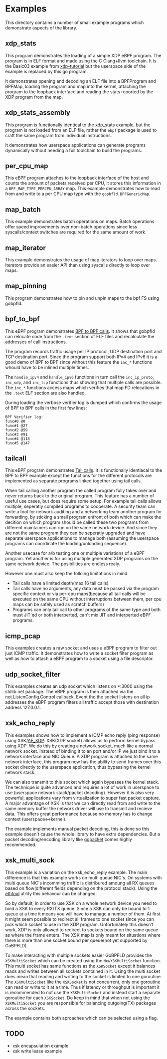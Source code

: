 # Examples

This directory contains a number of small example programs which demonstrate aspects of the library.

## xdp_stats

This program demonstrates the loading of a simple XDP eBPF program. The program is in ELF format and made using the C Clang+llvm toolchain. It is the Basic03 example from [xdp-tutorial](https://github.com/xdp-project/xdp-tutorial/tree/master/basic03-map-counter) but the userspace side of the example is replaced by this go program.

It demonstrates opening and decoding an ELF file into a BPFProgram and BPFMap, loading the program and map into the kernel, attaching the program to the loopback interface and reading the stats reported by the XDP program from the map.

## xdp_stats_assembly

This program is functionally identical to the xdp_stats example, but the program is not loaded from an ELF file, rather the `ebpf` package is used to craft the same program from individual instructions.

It demonstrates how userspace applications can generate programs dynamically without needing a full toolchain to build the programs.

## per_cpu_map

This eBPF program attaches to the loopback interface of the host and counts the amount of packets received per CPU, it stores this information in a `BPF_MAP_TYPE_PERCPU_ARRAY` map. This example demonstrates how to read from and write to a per CPU map type with the `gopbfld.BPFGenericMap`.

## map_batch

This example demonstrates batch operations on maps. Batch operations offer speed improvements over non-batch operations since less syscalls/context switches are required for the same amount of work.

## map_iterator

This example demonstrates the usage of map iterators to loop over maps. Iterators provide an easier API than using syscalls directly to loop over maps.

## map_pinning

This program demonstrates how to pin and unpin maps to the bpf FS using gobpfld.

## bpf_to_bpf

This eBPF program demonstrates [BPF to BPF calls](https://docs.cilium.io/en/stable/bpf/#bpf-to-bpf-calls). It shows that gobpfld can relocate code from the `.text` section of ELF files and recalculate the addresses of call instructions.

The program records traffic usage per IP protocol, UDP destination port and TCP destination port. Since the program support both IPv4 and IPv6 it is a good demo of BPF to BPF since without this feature the `inc_*` functions whould have to be inlined multiple times.

The `handle_ipv4` and `handle_ipv6` functions in turn call the `inc_ip_proto`, `inc_udp`, and `inc_tcp` functions thus showing that multiple calls are possible. The `inc_*` functions access maps which verifies that map FD relocations in the `.text` ELF section are also handled.

During loading the verbose verifier log is dumped which confirms the usage of BPF to BPF calls in the first few lines: 
```
BPF Verifier log:
func#0 @0
func#1 @27
func#2 @59
func#3 @91
func#4 @118
func#5 @147
```

## tailcall

This eBPF program demonstrates [Tail calls](https://docs.cilium.io/en/stable/bpf/#tail-calls). It is functionally identiacal to the BPF to BPF example except the functions for the different protocols are implemented as separate programs linked together using tail calls.

When tail calling another program the called program fully takes over and never returns back to the original program. This feature has a number of useful use cases, but does require some setup. For example tail calls allows multiple, seperatly compiled programs to cooperate. A security team can write a tool for network auditing and a networking team another program for forwarding, by sticking a small program enfront of both which can make the decition on which program should be called these two programs from different maintainers can run on the same network device. And since they are not the same program they can be seperatly upgraded and have separate userspace applications to manage both (assuming the userspace programs can coordinate the loading/unloading sequence).

Another usecase for a/b testing one or multiple variations of a eBPF program. Yet another is for using multiple generated XDP programs on the same network device. The posibilities are endless realy.

However one must also keep the folloing limitations in mind:
 * Tail calls have a limited depth(max 16 tail calls)
 * Tail calls have no arguments, any data must be passed via the program specific context or via per-cpu maps(because all tail calls will be executed on the same CPU without interruptions between them, per cpu maps can be safely used as scratch buffers)
 * Programs can only tail call to other programs of the same type and both must JIT'ed or both interperted, can't mix JIT and interperted eBPF programs.

## icmp_pcap

This examples creates a raw socket and uses a eBPF program to filter out just ICMP traffic. It demonstrates how to write a socket filter program as well as how to attach a eBPF program to a socket using a file descriptor.

## udp_socket_filter

This examples creates an udp socket which listens on *:3000 using the stdlib net package. The eBPF program is then attached via the net.ListenConfig.Control callback. Event tho the socket listens on all ip addresses the eBPF program filters all traffic accept those with destination address 127.0.0.1.

## xsk_echo_reply

This examples shows how to implement a ICMP echo reply (ping response) using XSK/[AF_XDP](https://www.kernel.org/doc/html/latest/networking/af_xdp.html). XSK(XDP socket) allows us to perform kernel bypass using XDP. We do this by creating a network socket, much like a normal network socket. Instead of binding it to an port and/or IP we just bind it to a network interface and NIC Queue. A XDP program is attached to the same network interface, this program now has the ability to send frames over this socket directly to the userspace application, thus bypassing the kernel network stack.

We can also transmit to this socket which again bypasses the kernel stack. The technique is quite advanced and requires a lot of work in userspace to use (userspace network stack/packet decoding). However it is also very powerful, applications vary from virtualization to super fast packet capture. A major advantage of XSK is that we can directly read from and write to the same memory buffer the network driver will use to transmit and recieve data. This offers great performance because no memory has to change context (userspace<->kernel).

The example implements manual packet decoding, this is done so this example doesn't cause the whole library to have extra dependencies. But a packet decoding/encoding library like [gopacket](https://github.com/google/gopacket) comes highly recommended.

## xsk_multi_sock

This example is a variation on the xsk_echo_reply example. The main difference is that this example works on multi queue NIC's. On systems with multi queue NIC's incomming traffic is distribured amoung all RX queues based on flow(different fields depending on the protocol stack). Using the [ethtool](https://linux.die.net/man/8/ethtool) utility this behavour can be changed.

So by default, in order to use XSK on a whole network device you need to bind a XSK to every RX/TX queue. Since a XSK can only be bound to 1 queue at a time it means you will have to manage a number of them. At first it might seem possible to redirect all frames to one socket since you can pick which socket to use in the XDP program. Unfortunately this doesn't work, XDP is only allowed to redirect to sockets bound on the same queue as where the frame enters. The XSK map is only meant for situations where there is more than one socket bound per queue(not yet supported by GoBPFLD).

To make interacting with multiple sockets easier GoBPFLD provides the `XSKMultiSocket` which can be created using the `NewXSKMultiSocket` function. This multi socket has same functions as the `XSKSocket` except it balances reads and writes between all sockets contained in it. Using the multi socket does mean that reading and writing to the socket is limited to one goroutine. The `XSKMultiSocket` like the `XSKSocket` is not concurrent, only one goroutine can read or write to it at a time. Thus if latency or throughput is important it is recommended to not use the `XSKMultiSocket` and instead start a separate goroutine for each `XSKSocket`. Do keep in mind that when not using the `XSKMultiSocket` you are responsible for balancing outgoing(TX) packages across the sockets.

The example contains both aproaches which can be selected using a flag.

## TODO

* xsk encapsulation example
* xsk write lease example
